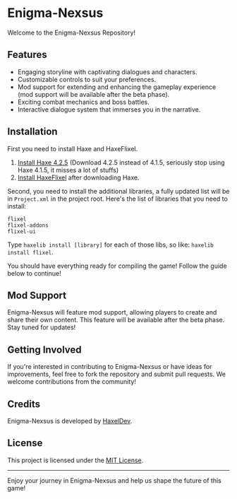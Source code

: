 # Enigma-Nexsus

Welcome to the Enigma-Nexsus Repository!

## Features

- Engaging storyline with captivating dialogues and characters.
- Customizable controls to suit your preferences.
- Mod support for extending and enhancing the gameplay experience (mod support will be available after the beta phase).
- Exciting combat mechanics and boss battles.
- Interactive dialogue system that immerses you in the narrative.

## Installation

First you need to install Haxe and HaxeFlixel.
1. [Install Haxe 4.2.5](https://haxe.org/download/version/4.2.5/) (Download 4.2.5 instead of 4.1.5, seriously stop using Haxe 4.1.5, it misses a lot of stuffs)
2. [Install HaxeFlixel](https://haxeflixel.com/documentation/install-haxeflixel/) after downloading Haxe.

Second, you need to install the additional libraries, a fully updated list will be in `Project.xml` in the project root. Here's the list of libraries that you need to install:
```
flixel
flixel-addons
flixel-ui
```
Type `haxelib install [library]` for each of those libs, so like: `haxelib install flixel`.

You should have everything ready for compiling the game! Follow the guide below to continue!

## Mod Support

Enigma-Nexsus will feature mod support, allowing players to create and share their own content. This feature will be available after the beta phase. Stay tuned for updates!

## Getting Involved

If you're interested in contributing to Enigma-Nexsus or have ideas for improvements, feel free to fork the repository and submit pull requests. We welcome contributions from the community!

## Credits

Enigma-Nexsus is developed by [HaxelDev](https://github.com/HaxelDev).

## License

This project is licensed under the [MIT License](LICENSE).

---

Enjoy your journey in Enigma-Nexsus and help us shape the future of this game!
